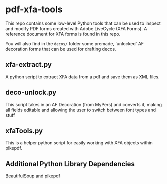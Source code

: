 # pdf-xfa-tools
This repo contains some low-level Python tools that can be used to inspect and modify PDF forms 
created with Adobe LiveCycle (XFA Forms). A reference document for XFA forms is found in this repo.

You will also find in the `decos/` folder some premade, 'unlocked' AF decoration forms that can be used 
for drafting decos.

## xfa-extract.py

A python script to extract XFA data from a pdf and save them as XML files. 

## deco-unlock.py

This script takes in an AF Decoration (from MyPers) and converts it, making all fields editable and 
allowing the user to switch between font types and stuff

## xfaTools.py

This is a helper python script for easily working with XFA objects within pikepdf. 

## Additional Python Library Dependencies

BeautifulSoup and pikepdf